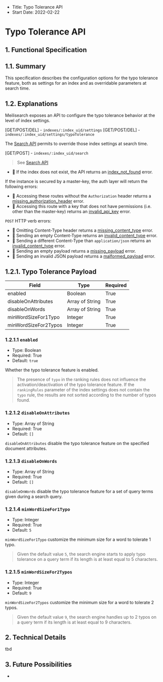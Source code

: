 - Title: Typo Tolerance API
- Start Date: 2022-02-22

# Typo Tolerance API

## 1. Functional Specification

## 1.1. Summary

This specification describes the configuration options for the typo tolerance feature, both as settings for an index and as overridable parameters at search time.

## 1.2. Explanations

Meilisearch exposes an API to configure the typo tolerance behavior at the level of index settings.

[GET/POST/DEL] -  `indexes/:index_uid/settings`
[GET/POST/DEL] -  `indexes/:index_uid/settings/typoTolerance`

The [Search API](0118-search-api.md) permits to override those index settings at search time.

[GET/POST] - `indexes/:index_uid/search`

> See [Search API](0118-search-api.md)

- 🔴 If the index does not exist, the API returns an [index_not_found](0061-error-format-and-definitions.md#index_not_found) error.

If the instance is secured by a master-key, the auth layer will return the following errors:

- 🔴 Accessing these routes without the `Authorization` header returns a [missing_authorization_header](0061-error-format-and-definitions.md#missing_authorization_header) error.
- 🔴 Accessing this route with a key that does not have permissions (i.e. other than the master-key) returns an [invalid_api_key](0061-error-format-and-definitions.md#invalid_api_key) error.

`POST` HTTP verb errors:

- 🔴 Omitting Content-Type header returns a [missing_content_type](0061-error-format-and-definitions.md#missing_content_type) error.
- 🔴 Sending an empty Content-Type returns an [invalid_content_type](0061-error-format-and-definitions.md#invalid_content_type) error.
- 🔴 Sending a different Content-Type than `application/json` returns an [invalid_content_type](0061-error-format-and-definitions.md#invalid_content_type) error.
- 🔴 Sending an empty payload returns a [missing_payload](0061-error-format-and-definitions.md#missing_payload) error.
- 🔴 Sending an invalid JSON payload returns a [malformed_payload](0061-error-format-and-definitions.md#malformed_payload) error.

## 1.2.1. Typo Tolerance Payload

| Field                | Type            | Required |
|----------------------|-----------------|----------|
| enabled              | Boolean         | True     |
| disableOnAttributes  | Array of String | True     |
| disableOnWords       | Array of String | True     |
| minWordSizeFor1Typo  | Integer         | True     |
| minWordSizeFor2Typos | Integer         | True     |

### 1.2.1.1 `enabled`

- Type: Boolean
- Required: True
- Default: `true`

Whether the typo tolerance feature is enabled.

> The presence of `typo` in the ranking rules does not influence the activation/deactivation of the typo tolerance feature. If the `rankingRules` parameter of the index settings does not contain the `typo` rule, the results are not sorted according to the number of typos found.

### 1.2.1.2 `disableOnAttributes`

- Type: Array of String
- Required: True
- Default: `[]`

`disableOnAttributes` disable the typo tolerance feature on the specified document attributes.

### 1.2.1.3 `disableOnWords`

- Type: Array of String
- Required: True
- Default: `[]`

`disableOnWords` disable the typo tolerance feature for a set of query terms given during a search query.

### 1.2.1.4 `minWordSizeFor1Typo`

- Type: Integer
- Required: True
- Default: `5`

`minWordSizeFor1Typo` customize the minimum size for a word to tolerate 1 typo.

> Given the default value `5`, the search engine starts to apply typo tolerance on a query term if its length is at least equal to 5 characters.

### 1.2.1.5 `minWordSizeFor2Typos`

- Type: Integer
- Required: True
- Default: `9`

`minWordSizeFor2Typos` customize the minimum size for a word to tolerate 2 typos.

> Given the default value `9`, the search engine handles up to 2 typos on a query term if its length is at least equal to 9 characters.

## 2. Technical Details
tbd

## 3. Future Possibilities
-